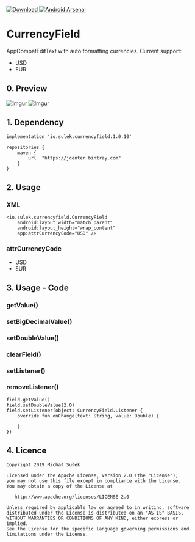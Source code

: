 [ ![Download](https://api.bintray.com/packages/sulo61/Android/currencyfield/images/download.svg) ](https://bintray.com/sulo61/Android/currencyfield/_latestVersion)
[![Android Arsenal](https://img.shields.io/badge/Android%20Arsenal-CurrencyField-green.svg?style=flat)](https://android-arsenal.com/details/1/7853)

# CurrencyField
AppCompatEditText with auto formatting currencies. 
Current support:
- USD
- EUR

## 0. Preview
![Imgur](https://i.imgur.com/dU5Cxpj.gif)
![Imgur](https://i.imgur.com/fwUMEhN.gif)

## 1. Dependency
```
implementation 'io.sulek:currencyfield:1.0.10'
```
```
repositories {
    maven {
        url  "https://jcenter.bintray.com"
    }
}
```

## 2. Usage
### XML
```
<io.sulek.currencyfield.CurrencyField
    android:layout_width="match_parent"
    android:layout_height="wrap_content"
    app:attrCurrencyCode="USD" />
```
### attrCurrencyCode
- USD
- EUR

## 3. Usage - Code

### getValue()
### setBigDecimalValue()
### setDoubleValue()
### clearField()
### setListener()
### removeListener()

```
field.getValue()
field.setDoubleValue(2.0)
field.setListener(object: CurrencyField.Listener {
    override fun onChange(text: String, value: Double) {

    }
})
```

## 4. Licence

```
Copyright 2019 Michał Sułek

Licensed under the Apache License, Version 2.0 (the "License");
you may not use this file except in compliance with the License.
You may obtain a copy of the License at

   http://www.apache.org/licenses/LICENSE-2.0

Unless required by applicable law or agreed to in writing, software
distributed under the License is distributed on an "AS IS" BASIS,
WITHOUT WARRANTIES OR CONDITIONS OF ANY KIND, either express or implied.
See the License for the specific language governing permissions and
limitations under the License.
```
